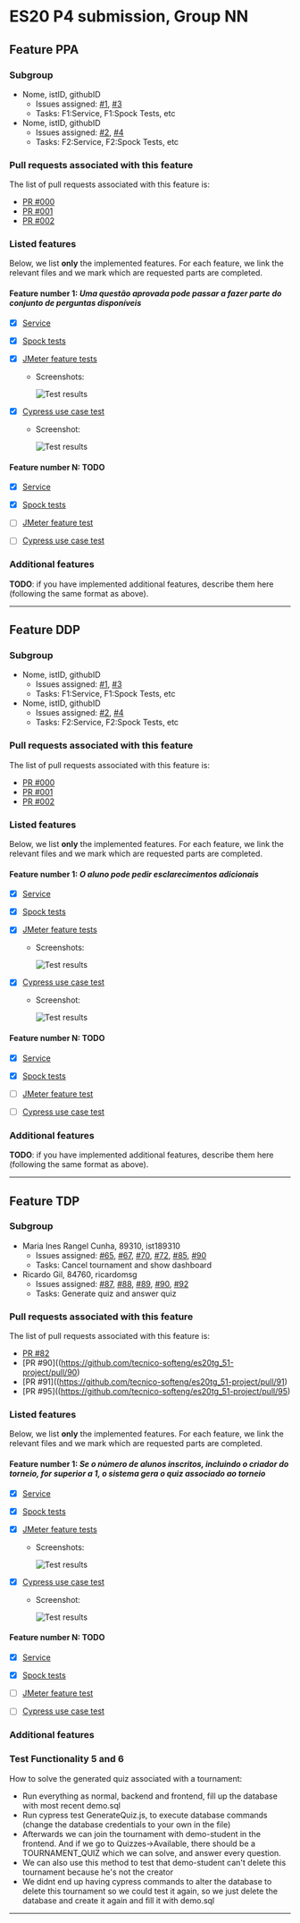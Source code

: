 # ES20 P4 submission, Group NN

## Feature PPA

### Subgroup

 - Nome, istID, githubID
   + Issues assigned: [#1](https://github.com), [#3](https://github.com)
   + Tasks: F1:Service, F1:Spock Tests, etc
 - Nome, istID, githubID
   + Issues assigned: [#2](https://github.com), [#4](https://github.com)
   + Tasks: F2:Service, F2:Spock Tests, etc
 
### Pull requests associated with this feature

The list of pull requests associated with this feature is:

 - [PR #000](https://github.com)
 - [PR #001](https://github.com)
 - [PR #002](https://github.com)


### Listed features

Below, we list **only** the implemented features. For each feature, we link the relevant files and we mark which are requested parts are completed.

#### Feature number 1: _Uma questão aprovada pode passar a fazer parte do conjunto de perguntas disponíveis_

 - [x] [Service](https://github.com)
 - [x] [Spock tests](https://github.com)
 - [x] [JMeter feature tests](https://github.com)
   + Screenshots:
      
     ![Test results](https://raw.githubusercontent.com/tecnico-softeng/templates/master/sprints/p2-images/jmeter_create_1.png)
     
 - [x] [Cypress use case test](https://github.com)
   + Screenshot: 
   
     ![Test results](https://raw.githubusercontent.com/tecnico-softeng/templates/master/sprints/p3-images/cypress_results.png)

#### Feature number N: **TODO**

 - [x] [Service](https://github.com)
 - [x] [Spock tests](https://github.com)
 - [ ] [JMeter feature test](https://github.com)
 - [ ] [Cypress use case test](https://github.com)


### Additional features

**TODO**: if you have implemented additional features, describe them here (following the same format as above).


---

## Feature DDP

### Subgroup

 - Nome, istID, githubID
   + Issues assigned: [#1](https://github.com), [#3](https://github.com)
   + Tasks: F1:Service, F1:Spock Tests, etc
 - Nome, istID, githubID
   + Issues assigned: [#2](https://github.com), [#4](https://github.com)
   + Tasks: F2:Service, F2:Spock Tests, etc
 
### Pull requests associated with this feature

The list of pull requests associated with this feature is:

 - [PR #000](https://github.com)
 - [PR #001](https://github.com)
 - [PR #002](https://github.com)


### Listed features

Below, we list **only** the implemented features. For each feature, we link the relevant files and we mark which are requested parts are completed.

#### Feature number 1: _O aluno pode pedir esclarecimentos adicionais_

 - [x] [Service](https://github.com)
 - [x] [Spock tests](https://github.com)
 - [x] [JMeter feature tests](https://github.com)
   + Screenshots:
      
     ![Test results](https://raw.githubusercontent.com/tecnico-softeng/templates/master/sprints/p2-images/jmeter_create_1.png)
     
 - [x] [Cypress use case test](https://github.com)
   + Screenshot: 
   
     ![Test results](https://raw.githubusercontent.com/tecnico-softeng/templates/master/sprints/p3-images/cypress_results.png)

#### Feature number N: **TODO**

 - [x] [Service](https://github.com)
 - [x] [Spock tests](https://github.com)
 - [ ] [JMeter feature test](https://github.com)
 - [ ] [Cypress use case test](https://github.com)


### Additional features

**TODO**: if you have implemented additional features, describe them here (following the same format as above).


---

## Feature TDP

### Subgroup

- Maria Ines Rangel Cunha, 89310, ist189310
   + Issues assigned: [#65](https://github.com/tecnico-softeng/es20tg_51-project/issues/65), [#67](https://github.com/tecnico-softeng/es20tg_51-project/issues/67), [#70](https://github.com/tecnico-softeng/es20tg_51-project/issues/70), [#72](https://github.com/tecnico-softeng/es20tg_51-project/issues/72), [#85](https://github.com/tecnico-softeng/es20tg_51-project/issues/85), [#90](https://github.com/tecnico-softeng/es20tg_51-project/issues/90)
   + Tasks: Cancel tournament and show dashboard
 - Ricardo Gil, 84760, ricardomsg
   + Issues assigned: [#87](https://github.com/tecnico-softeng/es20tg_51-project/issues/87), [#88](https://github.com/tecnico-softeng/es20tg_51-project/issues/88), [#89](https://github.com/tecnico-softeng/es20tg_51-project/issues/89), [#90](https://github.com/tecnico-softeng/es20tg_51-project/issues/90), [#92](https://github.com/tecnico-softeng/es20tg_51-project/issues/92)
   + Tasks: Generate quiz and answer quiz
 
### Pull requests associated with this feature

The list of pull requests associated with this feature is:

 - [PR #82](https://github.com/tecnico-softeng/es20tg_51-project/pull/82)
 - [PR #90]((https://github.com/tecnico-softeng/es20tg_51-project/pull/90)
 - [PR #91]((https://github.com/tecnico-softeng/es20tg_51-project/pull/91)
 - [PR #95]((https://github.com/tecnico-softeng/es20tg_51-project/pull/95)


### Listed features

Below, we list **only** the implemented features. For each feature, we link the relevant files and we mark which are requested parts are completed.

#### Feature number 1: _Se o número de alunos inscritos, incluindo o criador do torneio, for superior a 1, o sistema gera o quiz associado ao torneio_

 - [x] [Service](https://github.com)
 - [x] [Spock tests](https://github.com)
 - [x] [JMeter feature tests](https://github.com)
   + Screenshots:
      
     ![Test results](https://raw.githubusercontent.com/tecnico-softeng/templates/master/sprints/p2-images/jmeter_create_1.png)
     
 - [x] [Cypress use case test](https://github.com)
   + Screenshot: 
   
     ![Test results](https://raw.githubusercontent.com/tecnico-softeng/templates/master/sprints/p3-images/cypress_results.png)

#### Feature number N: **TODO**

 - [x] [Service](https://github.com)
 - [x] [Spock tests](https://github.com)
 - [ ] [JMeter feature test](https://github.com)
 - [ ] [Cypress use case test](https://github.com)


### Additional features

### Test Functionality 5 and 6
How to solve the generated quiz associated with a tournament:
 - Run everything as normal, backend and frontend, fill up the database with most recent demo.sql
 - Run cypress test GenerateQuiz.js, to execute database commands (change the database credentials to your own in the file)
 - Afterwards we can join the tournament with demo-student in the frontend. And if we go to Quizzes->Available, there should be a TOURNAMENT_QUIZ which we can solve, and answer every question.
 - We can also use this method to test that demo-student can't delete this tournament because he's not the creator
 - We didnt end up having cypress commands to alter the database to delete this tournament so we could test it again, so we just delete the database and create it again and fill it with demo.sql

---

